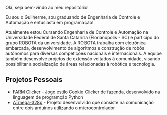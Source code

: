 Olá, seja bem-vindo ao meu repositório!

Eu sou o Guilherme, sou graduando de Engenharia de Controle e Automação e entusiasta em programação!

Atualmente estou Cursando Engenharia de Controle e Automação na Universidade Federal de Santa Catarina (Florianópolis - SC) e participo do grupo ROBOTA da universidade.
A ROBOTA trabalha com eletrônica embarcada, desenvolvimento de algoritmos e construção de robôs autônomos para diversas competições nacionais e internacionais. A equipe também desenvolve projetos de extensão voltados à comunidade, visando possibilitar a socialização de áreas relacionadas à robótica e tecnologia.


## Projetos Pessoais
<ul dir="auto"><li><a href="https://github.com/ProlRayder/Farm-Simulation">FARM Clicker</a> - Jogo estilo Cookie Clicker de fazenda, desenvolvido na linguagem de programção Python</li>
<li><a href="https://github.com/ProlRayder/ATmega-328p">ATmega-328p</a> - Projeto desenvolvido que consiste na comunicação entre dois arduinos utilizando o microcontrolador</li></ul>
